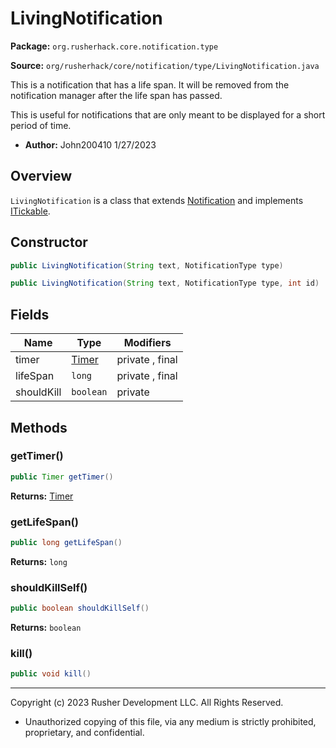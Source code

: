 # LivingNotification

**Package:** `org.rusherhack.core.notification.type`

**Source:** `org/rusherhack/core/notification/type/LivingNotification.java`

This is a notification that has a life span. It will be removed from the notification manager after the life span has passed.



This is useful for notifications that are only meant to be displayed for a short period of time.
* **Author:** John200410 1/27/2023



## Overview

`LivingNotification` is a class that extends [Notification](Notification.md) and implements [ITickable](ITickable.md).

## Constructor

```java
public LivingNotification(String text, NotificationType type)
```

```java
public LivingNotification(String text, NotificationType type, int id)
```

## Fields

| Name | Type | Modifiers |
|------|------|----------|
| timer | [Timer](Timer.md) | private , final |
| lifeSpan | `long` | private , final |
| shouldKill | `boolean` | private |


## Methods

### getTimer()

```java
public Timer getTimer()
```

**Returns:** [Timer](Timer.md)

### getLifeSpan()

```java
public long getLifeSpan()
```

**Returns:** `long`

### shouldKillSelf()

```java
public boolean shouldKillSelf()
```

**Returns:** `boolean`

### kill()

```java
public void kill()
```

---

Copyright (c) 2023 Rusher Development LLC. All Rights Reserved.
* Unauthorized copying of this file, via any medium is strictly prohibited, proprietary, and confidential.
